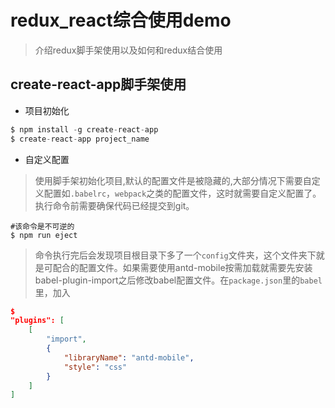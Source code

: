 # redux_react综合使用demo
> 介绍redux脚手架使用以及如何和redux结合使用
## create-react-app脚手架使用
- 项目初始化
```javaScript
$ npm install -g create-react-app
$ create-react-app project_name
```
- 自定义配置
> 使用脚手架初始化项目,默认的配置文件是被隐藏的,大部分情况下需要自定义配置如`.babelrc`，`webpack`之类的配置文件，这时就需要自定义配置了。执行命令前需要确保代码已经提交到git。
```shell
#该命令是不可逆的
$ npm run eject  
```
> 命令执行完后会发现项目根目录下多了一个`config`文件夹，这个文件夹下就是可配合的配置文件。如果需要使用antd-mobile按需加载就需要先安装babel-plugin-import之后修改babel配置文件。在`package.json`里的`babel`里，加入
```json
$ 
"plugins": [
    [
        "import",
        {
            "libraryName": "antd-mobile",
            "style": "css"
        }
    ]
]
```